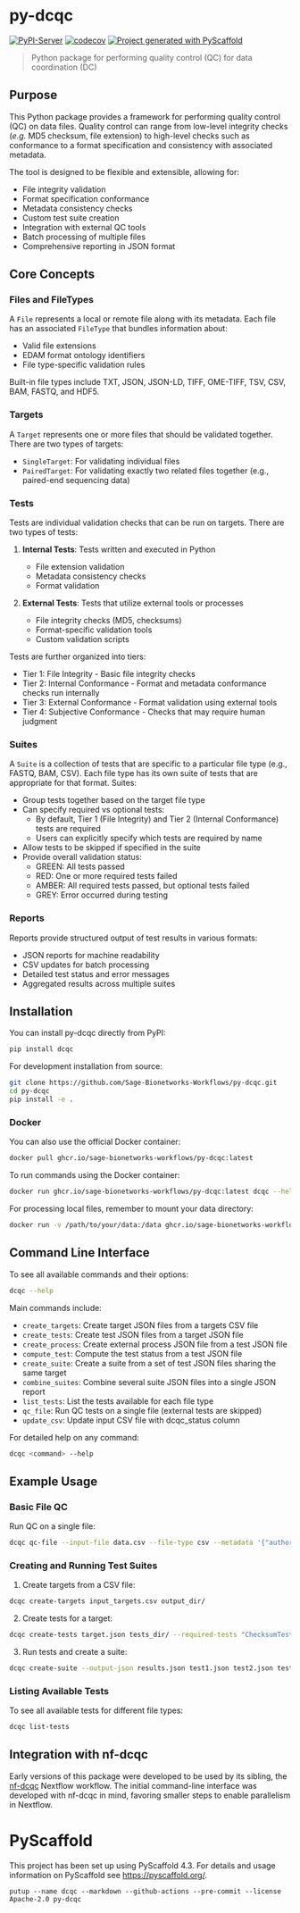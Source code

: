 # py-dcqc

<!--
[![ReadTheDocs](https://readthedocs.org/projects/dcqc/badge/?version=latest)](https://sage-bionetworks-workflows.github.io/dcqc/)
-->
[![PyPI-Server](https://img.shields.io/pypi/v/dcqc.svg)](https://pypi.org/project/dcqc/)
[![codecov](https://codecov.io/gh/Sage-Bionetworks-Workflows/py-dcqc/branch/main/graph/badge.svg?token=OCC4MOUG5P)](https://codecov.io/gh/Sage-Bionetworks-Workflows/py-dcqc)
[![Project generated with PyScaffold](https://img.shields.io/badge/-PyScaffold-005CA0?logo=pyscaffold)](#pyscaffold)

> Python package for performing quality control (QC) for data coordination (DC)

## Purpose

This Python package provides a framework for performing quality control (QC) on data files. Quality control can range from low-level integrity checks (_e.g._ MD5 checksum, file extension) to high-level checks such as conformance to a format specification and consistency with associated metadata.

The tool is designed to be flexible and extensible, allowing for:
- File integrity validation
- Format specification conformance
- Metadata consistency checks
- Custom test suite creation
- Integration with external QC tools
- Batch processing of multiple files
- Comprehensive reporting in JSON format

## Core Concepts

### Files and FileTypes

A `File` represents a local or remote file along with its metadata. Each file has an associated `FileType` that bundles information about:
- Valid file extensions
- EDAM format ontology identifiers
- File type-specific validation rules

Built-in file types include TXT, JSON, JSON-LD, TIFF, OME-TIFF, TSV, CSV, BAM, FASTQ, and HDF5.

### Targets

A `Target` represents one or more files that should be validated together. There are two types of targets:
- `SingleTarget`: For validating individual files
- `PairedTarget`: For validating exactly two related files together (e.g., paired-end sequencing data)

### Tests

Tests are individual validation checks that can be run on targets. There are two types of tests:

1. **Internal Tests**: Tests written and executed in Python
   - File extension validation
   - Metadata consistency checks
   - Format validation
   
2. **External Tests**: Tests that utilize external tools or processes
   - File integrity checks (MD5, checksums)
   - Format-specific validation tools
   - Custom validation scripts

Tests are further organized into tiers:
- Tier 1: File Integrity - Basic file integrity checks
- Tier 2: Internal Conformance - Format and metadata conformance checks run internally
- Tier 3: External Conformance - Format validation using external tools
- Tier 4: Subjective Conformance - Checks that may require human judgment

### Suites

A `Suite` is a collection of tests that are specific to a particular file type (e.g., FASTQ, BAM, CSV). Each file type has its own suite of tests that are appropriate for that format. Suites:
- Group tests together based on the target file type
- Can specify required vs optional tests:
  - By default, Tier 1 (File Integrity) and Tier 2 (Internal Conformance) tests are required
  - Users can explicitly specify which tests are required by name
- Allow tests to be skipped if specified in the suite
- Provide overall validation status:
  - GREEN: All tests passed
  - RED: One or more required tests failed
  - AMBER: All required tests passed, but optional tests failed
  - GREY: Error occurred during testing

### Reports

Reports provide structured output of test results in various formats:
- JSON reports for machine readability
- CSV updates for batch processing
- Detailed test status and error messages
- Aggregated results across multiple suites

## Installation

You can install py-dcqc directly from PyPI:

```bash
pip install dcqc
```

For development installation from source:

```bash
git clone https://github.com/Sage-Bionetworks-Workflows/py-dcqc.git
cd py-dcqc
pip install -e .
```

### Docker

You can also use the official Docker container:

```bash
docker pull ghcr.io/sage-bionetworks-workflows/py-dcqc:latest
```

To run commands using the Docker container:

```bash
docker run ghcr.io/sage-bionetworks-workflows/py-dcqc:latest dcqc --help
```

For processing local files, remember to mount your data directory:

```bash
docker run -v /path/to/your/data:/data ghcr.io/sage-bionetworks-workflows/py-dcqc:latest dcqc qc_file --input-file /data/myfile.csv --file-type csv
```

## Command Line Interface

To see all available commands and their options:

```bash
dcqc --help
```

Main commands include:

- `create_targets`: Create target JSON files from a targets CSV file
- `create_tests`: Create test JSON files from a target JSON file
- `create_process`: Create external process JSON file from a test JSON file
- `compute_test`: Compute the test status from a test JSON file
- `create_suite`: Create a suite from a set of test JSON files sharing the same target
- `combine_suites`: Combine several suite JSON files into a single JSON report
- `list_tests`: List the tests available for each file type
- `qc_file`: Run QC tests on a single file (external tests are skipped)
- `update_csv`: Update input CSV file with dcqc_status column

For detailed help on any command:

```bash
dcqc <command> --help
```

## Example Usage

### Basic File QC

Run QC on a single file:

```bash
dcqc qc-file --input-file data.csv --file-type csv --metadata '{"author": "John Doe"}'
```

### Creating and Running Test Suites

1. Create targets from a CSV file:
```bash
dcqc create-targets input_targets.csv output_dir/
```

2. Create tests for a target:
```bash
dcqc create-tests target.json tests_dir/ --required-tests "ChecksumTest" "FormatTest"
```

3. Run tests and create a suite:
```bash
dcqc create-suite --output-json results.json test1.json test2.json test3.json
```

### Listing Available Tests

To see all available tests for different file types:

```bash
dcqc list-tests
```

## Integration with nf-dcqc

Early versions of this package were developed to be used by its sibling, the [nf-dcqc](https://github.com/Sage-Bionetworks-Workflows/nf-dcqc) Nextflow workflow. The initial command-line interface was developed with nf-dcqc in mind, favoring smaller steps to enable parallelism in Nextflow.

# PyScaffold

This project has been set up using PyScaffold 4.3. For details and usage
information on PyScaffold see https://pyscaffold.org/.

```console
putup --name dcqc --markdown --github-actions --pre-commit --license Apache-2.0 py-dcqc
```
